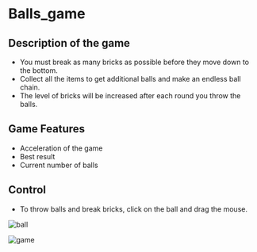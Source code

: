 # Balls_game

## Description of the game
- You must break as many bricks as possible before they move down to the bottom. 
- Collect all the items to get additional balls and make an endless ball chain.
- The level of bricks will be increased after each round you throw the balls.

## Game Features
- Acceleration of the game 
- Best result
- Current number of balls

## Control
- To throw balls and break bricks, click on the ball and drag the mouse.

![ball](https://user-images.githubusercontent.com/29926552/46191920-f5bd2f00-c301-11e8-9476-ac201efed0df.png)

![game](https://user-images.githubusercontent.com/29926552/31669221-29dc8e8a-b35d-11e7-8ea0-f827c3b3dedc.png)
